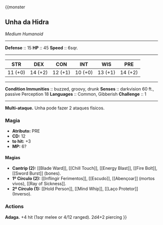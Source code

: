 {{monster
## Unha da Hidra
*Medium Humanoid*
___
**Defense**     :: 15
**HP**          :: 45
**Speed**       :: 6sqr.
___
|   STR   |   DEX   |   CON   |   INT   |   WIS   |   PRE   |
|:-------:|:-------:|:-------:|:-------:|:-------:|:-------:|
| 11 (+0) | 14 (+2) | 12 (+1) | 10 (+0) | 13 (+1) | 14 (+2) |
___
**Condition Immunities** :: buzzed, groovy, drunk
**Senses**               :: darkvision 60 ft., passive Perception 18
**Languages**            :: Common, Gibberish
**Challenge**            :: 1
___

**Multi-ataque.** Unha pode fazer 2 ataques físicos.
### Magia
- **Atributo:** PRE
- **CD:** 12
- **to hit:** +3
- **MP:** 6?

#### Magias
- **Cantrip (2):** [[Blade Ward]], [[Chill Touch]], [[Energy Blast]], [[Fire Bolt]], [[Sword Burst]] (bones).
- **1º Círculo (2):** [[Inflingir Ferimentos]], [[Escudo]], [[Abençoar]] (mortos vivos), [[Ray of Sickness]].
- **2º Círculo (1):** [[Hold Person]], [[Mind Whip]], [[Laço Protetor]] (Inverso).

### Actions
**Adaga.** +4 hit (1sqr melee or 4/12 ranged). 2d4+2 piercing
}}
